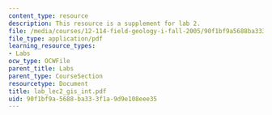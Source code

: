 ```yaml
---
content_type: resource
description: This resource is a supplement for lab 2.
file: /media/courses/12-114-field-geology-i-fall-2005/90f1bf9a5688ba333f1a9d9e108eee35_lab_lec2_gis_int.pdf
file_type: application/pdf
learning_resource_types:
- Labs
ocw_type: OCWFile
parent_title: Labs
parent_type: CourseSection
resourcetype: Document
title: lab_lec2_gis_int.pdf
uid: 90f1bf9a-5688-ba33-3f1a-9d9e108eee35
---
```

